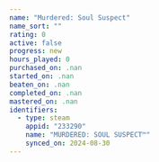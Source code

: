 ```yaml
---
name: "Murdered: Soul Suspect"
name_sort: ""
rating: 0
active: false
progress: new
hours_played: 0
purchased_on: .nan
started_on: .nan
beaten_on: .nan
completed_on: .nan
mastered_on: .nan
identifiers:
  - type: steam
    appid: "233290"
    name: "MURDERED: SOUL SUSPECT™"
    synced_on: 2024-08-30
---
```


